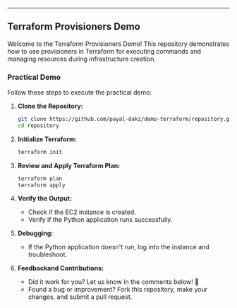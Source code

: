 


---

## Terraform Provisioners Demo

Welcome to the Terraform Provisioners Demo! This repository demonstrates how to use provisioners in Terraform for executing commands and managing resources during infrastructure creation.

### Practical Demo

Follow these steps to execute the practical demo:

1. **Clone the Repository:**
   ```bash
   git clone https://github.com/payal-daki/demo-terraform/repository.git
   cd repository
   ```

2. **Initialize Terraform:**
   ```bash
   terraform init
   ```

3. **Review and Apply Terraform Plan:**
   ```bash
   terraform plan
   terraform apply
   ```

4. **Verify the Output:**
   - Check if the EC2 instance is created.
   - Verify if the Python application runs successfully.

5. **Debugging:**
   - If the Python application doesn't run, log into the instance and troubleshoot.

6. **Feedbackand Contributions:**
   - Did it work for you? Let us know in the comments below! 🚀
   - Found a bug or improvement? Fork this repository, make your changes, and submit a pull request.



